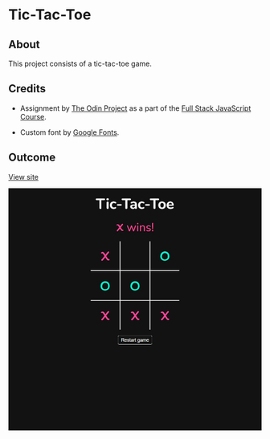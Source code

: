 # Tic-Tac-Toe

## About

This project consists of a tic-tac-toe game.

## Credits

- Assignment by [The Odin Project](https://www.theodinproject.com/) as a part of the [Full Stack JavaScript Course](https://www.theodinproject.com/paths/full-stack-javascript).

- Custom font by [Google Fonts](https://fonts.google.com/).

## Outcome

[View site](https://edi-jr.github.io/tic-tac-toe/)

![](https://github.com/edi-jr/edi-jr/blob/main/assets/tic-tac-toe-screenshot.jpg)
